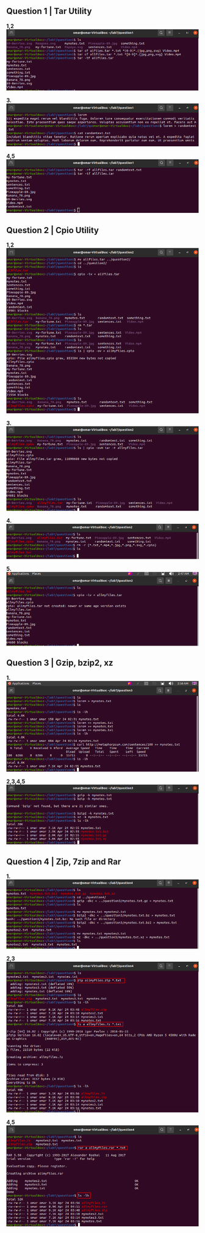 ## Question 1 | Tar Utility

**1,2** ![img1](../imgs/lab7/q1.1,2.png)

**3.** ![img2](../imgs/lab7/q1.3.png)

**4,5** ![img3](../imgs/lab7/q1.4,5.png)

## Question 2 | Cpio Utility

**1,2** ![img4](../imgs/lab7/q2.1,2.png)

**3.** ![img5](../imgs/lab7/q2.3.png)

**4.** ![img6](../imgs/lab7/q2.4.png)

**5.** ![img7](../imgs/lab7/q2.5.png)

## Question 3 | Gzip, bzip2, xz

**1.** ![img8](../imgs/lab7/q3.1.png)

**2,3,4,5** ![img9](../imgs/lab7/q3.2,3,4,5.png)

## Question 4 | Zip, 7zip and Rar

**1.** ![img10](../imgs/lab7/q4.1.png)

**2,3** ![img11](../imgs/lab7/q4.2,3.png)

**4,5** ![img12](../imgs/lab7/q4.4,5.png)
